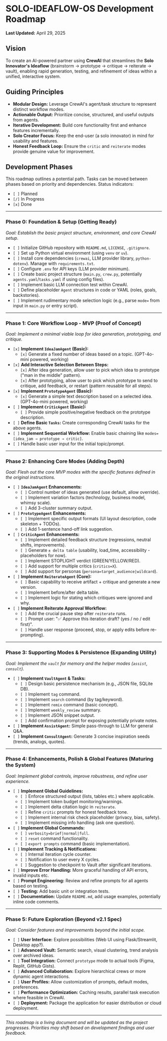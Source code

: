 # SOLO-IDEAFLOW-OS Development Roadmap

**Last Updated:** April 29, 2025

## Vision

To create an AI-powered partner using **CrewAI** that streamlines the **Solo Innovator's Ideaflow** (brainstorm → prototype → critique → reiterate → vault), enabling rapid generation, testing, and refinement of ideas within a unified, interactive system.

## Guiding Principles

* **Modular Design:** Leverage CrewAI's agent/task structure to represent distinct workflow modes.
* **Actionable Output:** Prioritize concise, structured, and useful outputs from agents.
* **Iterative Development:** Build core functionality first and enhance features incrementally.
* **Solo Creator Focus:** Keep the end-user (a solo innovator) in mind for usability and features.
* **Honest Feedback Loop:** Ensure the `critic` and `reiterate` modes provide genuine value for improvement.

## Development Phases

This roadmap outlines a potential path. Tasks can be moved between phases based on priority and dependencies. Status indicators:
* `[ ]` Planned
* `[/]` In Progress
* `[x]` Done

---

### Phase 0: Foundation & Setup (Getting Ready)

*Goal: Establish the basic project structure, environment, and core CrewAI setup.*

* `[ ]` Initialize GitHub repository with `README.md`, `LICENSE`, `.gitignore`.
* `[ ]` Set up Python virtual environment (using `venv` or `uv`).
* `[ ]` Install core dependencies (`crewai`, LLM provider library, `python-dotenv`). Manage with `requirements.txt`.
* `[ ]` Configure `.env` for API keys (LLM provider minimum).
* `[ ]` Create basic project structure (`main.py`, `crew.py`, potentially `agents.yaml`/`tasks.yaml` if using config files).
* `[ ]` Implement basic LLM connection test within CrewAI.
* `[ ]` Define placeholder `Agent` structures in code or YAML (roles, goals, backstories).
* `[ ]` Implement rudimentary mode selection logic (e.g., parse `mode=` from input in `main.py` or entry script).

---

### Phase 1: Core Workflow Loop - MVP (Proof of Concept)

*Goal: Implement a minimal viable loop for idea generation, prototyping, and critique.*

* `[x]` **Implement `IdeaJamAgent` (Basic):**
    * `[x]` Generate a fixed number of ideas based on a topic. (GPT-4o-mini powered, working)
* `[x]` **Add Interactive Selection Between Steps:**
    * `[x]` After idea generation, allow user to pick which idea to prototype ("man in the middle" pattern).
    * `[x]` After prototyping, allow user to pick which prototype to send to critique, add feedback, or restart (pattern reusable for all steps).
* `[x]` **Implement `PrototypeAgent` (Basic):**
    * `[x]` Generate a simple text description based on a selected idea. (GPT-4o-mini powered, working)
* `[ ]` **Implement `CriticAgent` (Basic):**
    * `[ ]` Provide simple positive/negative feedback on the prototype description.
* `[ ]` **Define Basic `Tasks`:** Create corresponding CrewAI tasks for the above agents.
* `[ ]` **Implement Sequential Workflow:** Enable basic chaining like `modes=[idea_jam → prototype → critic]`.
* `[ ]` Handle basic user input for the initial topic/prompt.

---

### Phase 2: Enhancing Core Modes (Adding Depth)

*Goal: Flesh out the core MVP modes with the specific features defined in the original instructions.*

* `[ ]` **`IdeaJamAgent` Enhancements:**
    * `[ ]` Control number of ideas generated (use default, allow override).
    * `[ ]` Implement variation factors (technology, business model, whimsy scale).
    * `[ ]` Add 3-cluster summary output.
* `[ ]` **`PrototypeAgent` Enhancements:**
    * `[ ]` Implement specific output formats (UI layout description, code skeleton + TODOs).
    * `[ ]` Add 1-sentence hand-off link suggestion.
* `[ ]` **`CriticAgent` Enhancements:**
    * `[ ]` Implement detailed feedback structure (regressions, neutral shifts, improvements).
    * `[ ]` Generate `± delta table` (usability, load_time, accessibility - placeholders for now).
    * `[ ]` Implement STOPLIGHT verdict (GREEN/YELLOW/RED).
    * `[ ]` Add support for multiple critics (`critics=X`).
    * `[ ]` Add support for personas (`persona=target_audience|wildcard`).
* `[ ]` **Implement `ReiterateAgent` (Core):**
    * `[ ]` Basic capability to receive artifact + critique and generate a new version.
    * `[ ]` Implement before/after delta table.
    * `[ ]` Implement logic for stating which critiques were ignored and why.
* `[ ]` **Implement Reiterate Approval Workflow:**
    * `[ ]` Add the crucial pause step after `reiterate` runs.
    * `[ ]` Prompt user: "✅ Approve this iteration draft? (yes / no / edit first)".
    * `[ ]` Handle user response (proceed, stop, or apply edits before re-prompting).

---

### Phase 3: Supporting Modes & Persistence (Expanding Utility)

*Goal: Implement the `vault` for memory and the helper modes (`assist`, `consult`).*

* `[ ]` **Implement `VaultAgent` & Tasks:**
    * `[ ]` Design basic persistence mechanism (e.g., JSON file, SQLite DB).
    * `[ ]` Implement `tag` command.
    * `[ ]` Implement `search` command (by tag/keyword).
    * `[ ]` Implement `remix` command (basic concept).
    * `[ ]` Implement `weekly_review` summary.
    * `[ ]` Implement JSON snippet output.
    * `[ ]` Add confirmation prompt for exposing potentially private notes.
* `[ ]` **Implement `AssistAgent`:** Simple pass-through to LLM for general Q&A.
* `[ ]` **Implement `ConsultAgent`:** Generate 3 concise inspiration seeds (trends, analogs, quotes).

---

### Phase 4: Enhancements, Polish & Global Features (Maturing the System)

*Goal: Implement global controls, improve robustness, and refine user experience.*

* `[ ]` **Implement Global Guidelines:**
    * `[ ]` Enforce structured output (lists, tables etc.) where applicable.
    * `[ ]` Implement token budget monitoring/warnings.
    * `[ ]` Implement delta citation logic in `reiterate`.
    * `[ ]` Refine `critic` prompts for honest feedback tone.
    * `[ ]` Implement internal risk check placeholder (privacy, bias, safety).
    * `[ ]` Implement missing info handling (ask one question).
* `[ ]` **Implement Global Commands:**
    * `[ ]` `verbosity=brief|normal|full`.
    * `[ ]` `reset` command functionality.
    * `[ ]` `export prompts` command (basic implementation).
* `[ ]` **Implement Tracking & Notifications:**
    * `[ ]` Internal iteration cycle counter.
    * `[ ]` Notification to user every X cycles.
    * `[ ]` Suggestion to checkpoint to Vault after significant iterations.
* `[ ]` **Improve Error Handling:** More graceful handling of API errors, invalid inputs etc.
* `[ ]` **Prompt Engineering:** Review and refine prompts for all agents based on testing.
* `[ ]` **Testing:** Add basic unit or integration tests.
* `[ ]` **Documentation:** Update `README.md`, add usage examples, potentially inline code comments.

---

### Phase 5: Future Exploration (Beyond v2.1 Spec)

*Goal: Consider features and improvements beyond the initial scope.*

* `[ ]` **User Interface:** Explore possibilities (Web UI using Flask/Streamlit, Desktop app?).
* `[ ]` **Advanced Vault:** Semantic search, visual clustering, trend analysis over archived ideas.
* `[ ]` **Tool Integration:** Connect `prototype` mode to actual tools (Figma, Replit, GitHub Gists).
* `[ ]` **Advanced Collaboration:** Explore hierarchical crews or more dynamic agent interactions.
* `[ ]` **User Profiles:** Allow customization of prompts, default modes, preferences.
* `[ ]` **Performance Optimization:** Caching results, parallel task execution where feasible in CrewAI.
* `[ ]` **Deployment:** Package the application for easier distribution or cloud deployment.

---

*This roadmap is a living document and will be updated as the project progresses. Priorities may shift based on development findings and user feedback.*